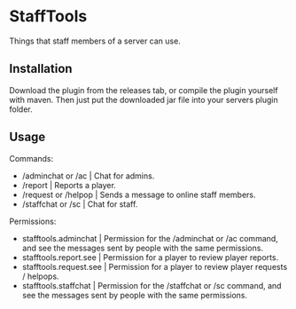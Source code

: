 # StaffTools
Things that staff members of a server can use.

## Installation
Download the plugin from the releases tab, or compile the plugin yourself with maven.
Then just put the downloaded jar file into your servers plugin folder.

## Usage

Commands:

- /adminchat or /ac <message> | Chat for admins.
- /report <IGN> <reason> | Reports a player.
- /request or /helpop <message> | Sends a message to online staff members.
- /staffchat or /sc <message> | Chat for staff.

Permissions:

- stafftools.adminchat | Permission for the /adminchat or /ac command, and see the messages sent by people with the same permissions.
- stafftools.report.see | Permission for a player to review player reports.
- stafftools.request.see | Permission for a player to review player requests / helpops.
- stafftools.staffchat | Permission for the /staffchat or /sc command, and see the messages sent by people with the same permissions.

